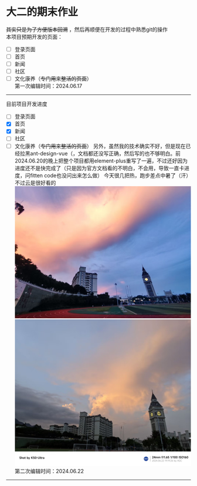 # 大二的期末作业  
~~其实只是为了方便版本回溯~~  ，然后再顺便在开发的过程中熟悉git的操作  
本项目预期开发的页面：  
- [ ] 登录页面
- [ ] 首页
- [ ] 新闻
- [ ] 社区
- [ ] 文化康养（~~专门用来整活的页面~~）  
第一次编辑时间：2024.06.17
---  
目前项目开发进度  
- [ ] 登录页面
- [x] 首页
- [x] 新闻
- [ ] 社区
- [ ] 文化康养（~~专门用来整活的页面~~）
另外，虽然我的技术确实不好，但是现在已经拉黑ant-design-vue（，文档都还没写正确，然后写的也不够明白。前2024.06.20的晚上把整个项目都用element-plus重写了一遍，不过还好因为进度还不是快完成了（只是因为官方文档看的不明白，不会用，导致一直卡进度，问fitten code也没问出来怎么做）
今天很几把热，跑步差点中暑了（汗）不过云是很好看的![芝士图片](./RedmiCamara.jpeg "很喜欢这种梦幻的感觉（K50U原相机直出）")![芝士图片](./GoogleCamara.jpeg "画质最好的一集【屁，只是因为没得吐槽了】（Google相机，使用@ちゃん 的K50U整合包的徕卡灵动滤镜，虽然画质更好了，但是颜色既不梦幻，又不接近现实）")   
第二次编辑时间：2024.06.22
---  
